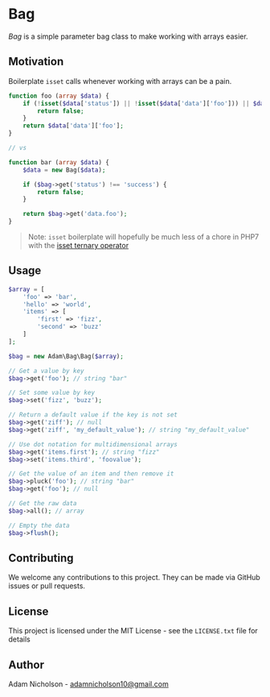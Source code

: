 # Bag

*Bag* is a simple parameter bag class to make working with arrays easier.

## Motivation
Boilerplate `isset` calls whenever working with arrays can be a pain.

```php
function foo (array $data) {
    if (!isset($data['status']) || !isset($data['data']['foo'])) || $data['status'] !== 'success') {
        return false;
    }
    return $data['data']['foo'];
}

// vs

function bar (array $data) {
    $data = new Bag($data);

    if ($bag->get('status') !== 'success') {
        return false;
    }

    return $bag->get('data.foo');
}
```

> Note: `isset` boilerplate will hopefully be much less of a chore in PHP7 with the [isset ternary operator](https://wiki.php.net/rfc/isset_ternary)

## Usage

```php
$array = [
    'foo' => 'bar',
    'hello' => 'world',
    'items' => [
        'first' => 'fizz',
        'second' => 'buzz'
    ]
];

$bag = new Adam\Bag\Bag($array);

// Get a value by key
$bag->get('foo'); // string "bar"

// Set some value by key
$bag->set('fizz', 'buzz');

// Return a default value if the key is not set
$bag->get('ziff'); // null
$bag->get('ziff', 'my_default_value'); // string "my_default_value"

// Use dot notation for multidimensional arrays
$bag->get('items.first'); // string "fizz"
$bag->set('items.third', 'foovalue');

// Get the value of an item and then remove it
$bag->pluck('foo'); // string "bar"
$bag->get('foo'); // null

// Get the raw data
$bag->all(); // array

// Empty the data
$bag->flush();
```

## Contributing

We welcome any contributions to this project. They can be made via GitHub issues or pull requests.

## License

This project is licensed under the MIT License - see the `LICENSE.txt` file for details

## Author

Adam Nicholson - adamnicholson10@gmail.com
